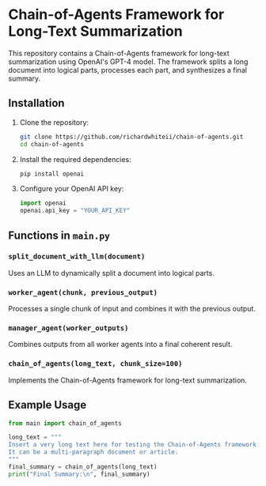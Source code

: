 # Chain-of-Agents Framework for Long-Text Summarization

This repository contains a Chain-of-Agents framework for long-text summarization using OpenAI's GPT-4 model. The framework splits a long document into logical parts, processes each part, and synthesizes a final summary.

## Installation

1. Clone the repository:
    ```bash
    git clone https://github.com/richardwhiteii/chain-of-agents.git
    cd chain-of-agents
    ```

2. Install the required dependencies:
    ```bash
    pip install openai
    ```

3. Configure your OpenAI API key:
    ```python
    import openai
    openai.api_key = "YOUR_API_KEY"
    ```

## Functions in `main.py`

### `split_document_with_llm(document)`
Uses an LLM to dynamically split a document into logical parts.

### `worker_agent(chunk, previous_output)`
Processes a single chunk of input and combines it with the previous output.

### `manager_agent(worker_outputs)`
Combines outputs from all worker agents into a final coherent result.

### `chain_of_agents(long_text, chunk_size=100)`
Implements the Chain-of-Agents framework for long-text summarization.

## Example Usage

```python
from main import chain_of_agents

long_text = """
Insert a very long text here for testing the Chain-of-Agents framework.
It can be a multi-paragraph document or article.
"""
final_summary = chain_of_agents(long_text)
print("Final Summary:\n", final_summary)
```
